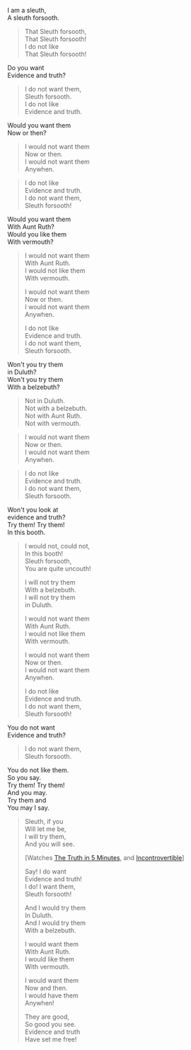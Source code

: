 I am a sleuth,    
A sleuth forsooth.  
  
> That Sleuth forsooth,  
> That Sleuth forsooth!  
> I do not like  
> That Sleuth forsooth!  
  
Do you want  
Evidence and truth?  
  
> I do not want them,  
> Sleuth forsooth.  
> I do not like  
> Evidence and truth.  
  
Would you want them   
Now or then?  
  
> I would not want them   
> Now or then.  
> I would not want them   
> Anywhen.  
  
> I do not like   
> Evidence and truth.  
> I do not want them,   
> Sleuth forsooth!  
  
Would you want them  
With Aunt Ruth?  
Would you like them  
With vermouth?  
  
> I would not want them   
> With Aunt Ruth.  
> I would not like them  
> With vermouth.  
>  
> I would not want them  
> Now or then.  
> I would not want them  
> Anywhen.  
>  
> I do not like   
> Evidence and truth.  
> I do not want them,   
> Sleuth forsooth.  
  
Won't you try them  
in Duluth?  
Won't you try them  
With a belzebuth?  
  
> Not in Duluth.  
> Not with a belzebuth.  
> Not with Aunt Ruth.  
> Not with vermouth.  
  
> I would not want them   
> Now or then.  
> I would not want them   
> Anywhen.  
  
> I do not like   
> Evidence and truth.  
> I do not want them,   
> Sleuth forsooth.  
  
Won't you look at  
evidence and truth?  
Try them! Try them!   
In this booth.  
  
> I would not, could not,   
> In this booth!  
> Sleuth forsooth,  
> You are quite uncouth!  
>  
> I will not try them  
> With a belzebuth.  
> I will not try them  
> in Duluth.  
>   
> I would not want them   
> With Aunt Ruth.  
> I would not like them  
> With vermouth.  
>  
> I would not want them   
> Now or then.  
> I would not want them   
> Anywhen.  
>  
> I do not like   
> Evidence and truth.  
> I do not want them,   
> Sleuth forsooth!  
  
You do not want   
Evidence and truth?  
  
> I do not want them,   
> Sleuth forsooth.  
  
You do not like them.  
So you say.  
Try them! Try them!   
And you may.  
Try them and   
You may I say.  
  
> Sleuth, if you   
> Will let me be,   
> I will try them,  
> And you will see.  
>   
> [Watches [The Truth in 5 Minutes](https://youtu.be/hgrunnLcG9Q), and [Incontrovertible](https://youtu.be/y5UyynjxAyw)]  
>  
> Say! I do want  
> Evidence and truth!   
> I do! I want them,   
> Sleuth forsooth!   
>  
> And I would try them   
> In Duluth.  
> And I would try them  
> With a belzebuth.  
>  
> I would want them   
> With Aunt Ruth.  
> I would like them  
> With vermouth.  
>  
> I would want them   
> Now and then.  
> I would have them   
> Anywhen!  
>  
> They are good,  
> So good you see.  
> Evidence and truth  
> Have set me free!  